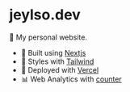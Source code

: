 # jeylso.dev
🏡 My personal website. 

- 🚧 Built using [Nextjs](https://nextjs.org)
- 💅 Styles with [Tailwind](https://tailwindcss.com)
- 🚀 Deployed with [Vercel](https://vercel.com/)
- 📊 Web Analytics with [counter](https://counter.dev/)
